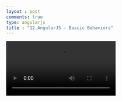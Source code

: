 ```yaml
---
layout : post
comments: true
type: angularjs
title : "12.AngularJS - Bascic Behaviors"
---
```


<video controls="controls"  class="movie" src="https://dl.dropboxusercontent.com/u/161895058/Video/angularjs/12.%20Egghead.io%20-%20AngularJS%20-%20Basic%20Behaviors.mp4">
</video>
